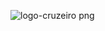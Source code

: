 ![logo-cruzeiro png](https://github.com/user-attachments/assets/2705180a-fb3e-4d76-91c8-2200943412b2)
